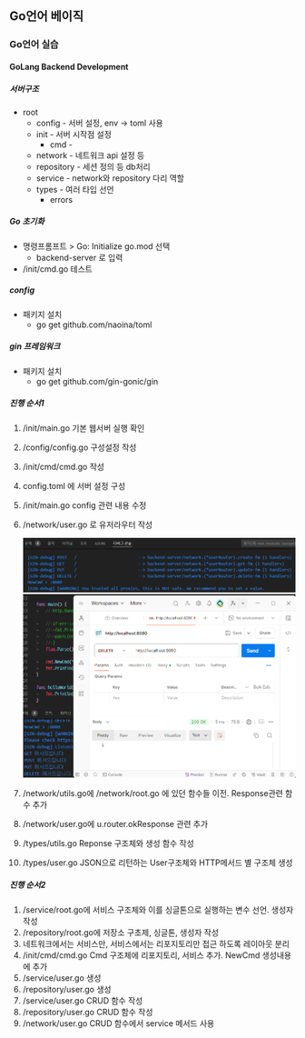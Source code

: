 ## Go언어 베이직

### Go언어 실습

#### GoLang Backend Development

##### 서버구조
- root
	- config - 서버 설정, env -> toml 사용
	- init - 서버 시작점 설정
		- cmd - 
	- network - 네트워크 api 설정 등
	- repository - 세션 정의 등 db처리
	- service - network와 repository 다리 역할
	- types - 여러 타입 선언
		- errors 

##### Go 초기화
- 명령프롬프트 > Go: Initialize go.mod 선택
	- backend-server 로 입력
- /init/cmd.go 테스트

##### config
- 패키지 설치
	- go get github.com/naoina/toml

##### gin 프레임워크
- 패키지 설치
	- go get github.com/gin-gonic/gin

##### 진행 순서1
1. /init/main.go 기본 웹서버 실행 확인
2. /config/config.go 구성설정 작성
3. /init/cmd/cmd.go 작성
4. config.toml 에 서버 설정 구성
5. /init/main.go config 관련 내용 수정
6. /network/user.go 로 유저라우터 작성

	<img src="./images/img013.png" width="750">

	<img src="./images/img014.png" width="750">

7. /network/utils.go에 /network/root.go 에 있던 함수들 이전. Response관련 함수 추가
8. /network/user.go에 u.router.okResponse 관련 추가
9. /types/utils.go Reponse 구조체와 생성 함수 작성
10. /types/user.go JSON으로 리턴하는 User구조체와 HTTP메서드 별 구조체 생성

##### 진행 순서2
1. /service/root.go에 서비스 구조체와 이를 싱글톤으로 실행하는 변수 선언. 생성자 작성
2. /repository/root.go에 저장소 구초제, 싱글톤, 생성자 작성
3. 네트워크에서는 서비스만, 서비스에서는 리포지토리만 접근 하도록 레이아웃 분리 
4. /init/cmd/cmd.go Cmd 구조체에 리포지토리, 서비스 추가. NewCmd 생성내용에 추가
5. /service/user.go 생성
6. /repository/user.go 생성
7. /service/user.go CRUD 함수 작성
8. /repository/user.go CRUD 함수 작성
9. /network/user.go CRUD 함수에서 service 메서드 사용




